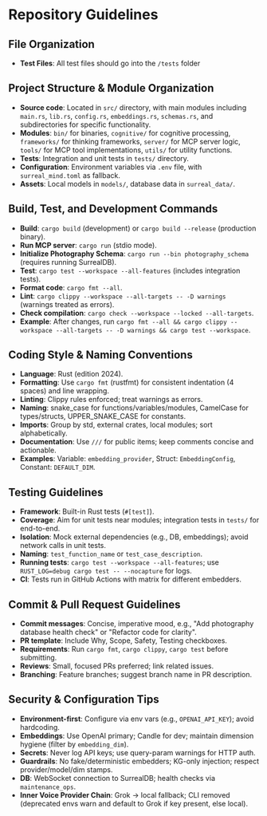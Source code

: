 # Repository Guidelines

## File Organization
- **Test Files**: All test files should go into the `/tests` folder 

## Project Structure & Module Organization

- **Source code**: Located in `src/` directory, with main modules including `main.rs`, `lib.rs`, `config.rs`, `embeddings.rs`, `schemas.rs`, and subdirectories for specific functionality.
- **Modules**: `bin/` for binaries, `cognitive/` for cognitive processing, `frameworks/` for thinking frameworks, `server/` for MCP server logic, `tools/` for MCP tool implementations, `utils/` for utility functions.
- **Tests**: Integration and unit tests in `tests/` directory.
- **Configuration**: Environment variables via `.env` file, with `surreal_mind.toml` as fallback.
- **Assets**: Local models in `models/`, database data in `surreal_data/`.

## Build, Test, and Development Commands

- **Build**: `cargo build` (development) or `cargo build --release` (production binary).
- **Run MCP server**: `cargo run` (stdio mode).
- **Initialize Photography Schema**: `cargo run --bin photography_schema` (requires running SurrealDB).
- **Test**: `cargo test --workspace --all-features` (includes integration tests).
- **Format code**: `cargo fmt --all`.
- **Lint**: `cargo clippy --workspace --all-targets -- -D warnings` (warnings treated as errors).
- **Check compilation**: `cargo check --workspace --locked --all-targets`.
- **Example**: After changes, run `cargo fmt --all && cargo clippy --workspace --all-targets -- -D warnings && cargo test --workspace`.

## Coding Style & Naming Conventions

- **Language**: Rust (edition 2024).
- **Formatting**: Use `cargo fmt` (rustfmt) for consistent indentation (4 spaces) and line wrapping.
- **Linting**: Clippy rules enforced; treat warnings as errors.
- **Naming**: snake_case for functions/variables/modules, CamelCase for types/structs, UPPER_SNAKE_CASE for constants.
- **Imports**: Group by std, external crates, local modules; sort alphabetically.
- **Documentation**: Use `///` for public items; keep comments concise and actionable.
- **Examples**: Variable: `embedding_provider`, Struct: `EmbeddingConfig`, Constant: `DEFAULT_DIM`.

## Testing Guidelines

- **Framework**: Built-in Rust tests (`#[test]`).
- **Coverage**: Aim for unit tests near modules; integration tests in `tests/` for end-to-end.
- **Isolation**: Mock external dependencies (e.g., DB, embeddings); avoid network calls in unit tests.
- **Naming**: `test_function_name` or `test_case_description`.
- **Running tests**: `cargo test --workspace --all-features`; use `RUST_LOG=debug cargo test -- --nocapture` for logs.
- **CI**: Tests run in GitHub Actions with matrix for different embedders.

## Commit & Pull Request Guidelines

- **Commit messages**: Concise, imperative mood, e.g., "Add photography database health check" or "Refactor code for clarity".
- **PR template**: Include Why, Scope, Safety, Testing checkboxes.
- **Requirements**: Run `cargo fmt`, `cargo clippy`, `cargo test` before submitting.
- **Reviews**: Small, focused PRs preferred; link related issues.
- **Branching**: Feature branches; suggest branch name in PR description.

## Security & Configuration Tips

- **Environment-first**: Configure via env vars (e.g., `OPENAI_API_KEY`); avoid hardcoding.
- **Embeddings**: Use OpenAI primary; Candle for dev; maintain dimension hygiene (filter by `embedding_dim`).
- **Secrets**: Never log API keys; use query-param warnings for HTTP auth.
- **Guardrails**: No fake/deterministic embedders; KG-only injection; respect provider/model/dim stamps.
- **DB**: WebSocket connection to SurrealDB; health checks via `maintenance_ops`.
- **Inner Voice Provider Chain**: Grok → local fallback; CLI removed (deprecated envs warn and default to Grok if key present, else local).
